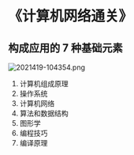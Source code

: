 # 《计算机网络通关》

## 构成应用的 7 种基础元素

![2021419-104354.png](https://i.loli.net/2021/07/05/pReVLthMo534XaP.png)

1. 计算机组成原理
2. 操作系统
3. 计算机网络
4. 算法和数据结构
5. 图形学
6. 编程技巧
7. 编译原理



